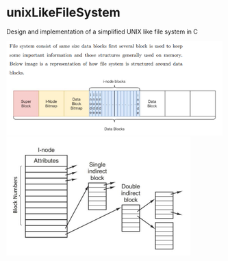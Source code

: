 # unixLikeFileSystem
Design and implementation of a simplified UNIX like file system in C

![File System Structure](image1.png)
![I-Node Structure](image2.png)
